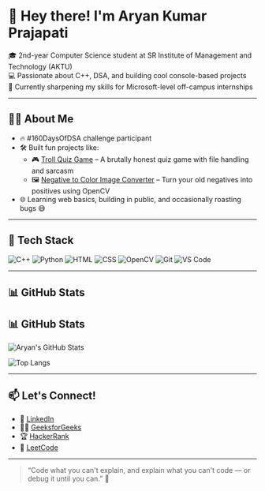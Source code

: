 
# 👋 Hey there! I'm Aryan Kumar Prajapati

🎓 2nd-year Computer Science student at SR Institute of Management and Technology (AKTU)  
💻 Passionate about C++, DSA,  and building cool console-based projects  
🚀 Currently sharpening my skills for Microsoft-level off-campus internships  

---

## 👨‍💻 About Me

- 🔥 #160DaysOfDSA challenge participant  
- 🛠️ Built fun projects like:
  - 🎮 [Troll Quiz Game](https://github.com/Aryan2006-code/troll-quiz-game) – A brutally honest quiz game with file handling and sarcasm
  - 🖼️ [Negative to Color Image Converter](https://github.com/Aryan2006-code/negative-to-color-image) – Turn your old negatives into positives using OpenCV
- 🌐 Learning web basics, building in public, and occasionally roasting bugs 😅

---

## 🧰 Tech Stack

![C++](https://img.shields.io/badge/C++-blue?logo=c%2B%2B&logoColor=white)
![Python](https://img.shields.io/badge/Python-yellow?logo=python&logoColor=white)
![HTML](https://img.shields.io/badge/HTML-orange?logo=html5)
![CSS](https://img.shields.io/badge/CSS-blue?logo=css3)
![OpenCV](https://img.shields.io/badge/OpenCV-black?logo=opencv)
![Git](https://img.shields.io/badge/Git-orange?logo=git)
![VS Code](https://img.shields.io/badge/VS%20Code-007ACC?logo=visual-studio-code&logoColor=white)

---

## 📊 GitHub Stats

## 📊 GitHub Stats

![Aryan's GitHub Stats](https://github-readme-stats.vercel.app/api?username=Aryan2006-code&show_icons=true&theme=tokyonight)

![Top Langs](https://github-readme-stats.vercel.app/api/top-langs/?username=Aryan2006-code&layout=compact&theme=tokyonight)


---

## 📫 Let's Connect!

- 🔗 [LinkedIn](https://www.linkedin.com/in/aryankumar2006)
- 👨‍💻 [GeeksforGeeks](https://www.geeksforgeeks.org/user/aryan20brsg)
- 🏆 [HackerRank](https://www.hackerrank.com/profile/aryan2006bui)
- 🧠 [LeetCode](https://leetcode.com/u/Aryan_kr08)

---

> “Code what you can't explain, and explain what you can't code — or debug it until you can.” 🚀
